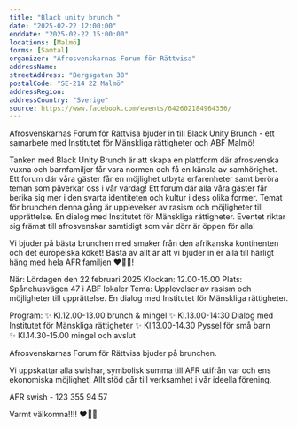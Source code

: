 ```yaml
---
title: "Black unity brunch "
date: "2025-02-22 12:00:00"
enddate: "2025-02-22 15:00:00"
locations: [Malmö]
forms: [Samtal]
organizer: "Afrosvenskarnas Forum för Rättvisa"
addressName: 
streetAddress: "Bergsgatan 38"
postalCode: "SE-214 22 Malmö"
addressRegion:
addressCountry: "Sverige"
source: https://www.facebook.com/events/642602184964356/
---
```


Afrosvenskarnas Forum för Rättvisa bjuder in till Black Unity Brunch - ett samarbete med Institutet för Mänskliga rättigheter  och ABF Malmö! 

Tanken med Black Unity Brunch är att skapa en plattform där afrosvenska vuxna och barnfamiljer får vara normen och få en känsla av samhörighet. Ett forum där våra gäster får en möjlighet utbyta erfarenheter samt beröra teman som påverkar oss i vår vardag! Ett forum där alla våra gäster får berika sig mer i den svarta identiteten och kultur i dess olika former. 
 Temat för brunchen denna gång är upplevelser av rasism och möjligheter till upprättelse. En dialog med Institutet för Mänskliga rättigheter. 
Eventet riktar sig främst till afrosvenskar  samtidigt som vår dörr är öppen för alla!

Vi bjuder på bästa brunchen med smaker från den afrikanska kontinenten och det europeiska köket! Bästa av allt är att vi bjuder in er alla till härligt häng med hela AFR familjen ❤️🖤💚! 

När: Lördagen den 22 februari 2025
Klockan: 12.00-15.00
Plats: Spånehusvägen 47 i ABF lokaler 
Tema: Upplevelser av rasism och möjligheter till upprättelse. En dialog med Institutet för Mänskliga rättigheter.

Program:
✨ Kl.12.00-13.00 brunch & mingel
✨ Kl.13.00-14:30 Dialog med Institutet för Mänskliga rättigheter
✨ Kl.13.00-14.30 Pyssel för små barn  
✨ Kl.14.30-15.00 mingel och avslut

Afrosvenskarnas Forum för Rättvisa bjuder på brunchen. 

Vi uppskattar alla swishar, symbolisk summa till AFR utifrån var och ens ekonomiska möjlighet! Allt stöd går till verksamhet i vår ideella förening. 

AFR swish - 123 355 94 57

Varmt välkomna!!!!
❤️🖤💚

